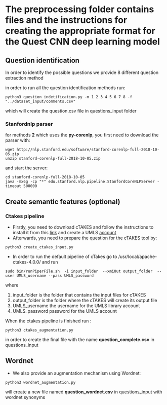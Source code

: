 #  The preprocessing folder contains files and the instructions for creating the appropriate format for the Quest CNN deep learning model

## Question identification

In order to identify the possible questions we provide 8 different question extraction method

in order to run all the question identification methods run:
```
python3 question_indetification.py -m 1 2 3 4 5 6 7 8 -f "../dataset_input/comments.csv"
```
which will create the question.csv file in questions_input folder


### Stanfordnlp parser
for methods **2** which  uses the **py-corenlp**, you first need to download the parser with:
```
wget http://nlp.stanford.edu/software/stanford-corenlp-full-2018-10-05.zip
unzip stanford-corenlp-full-2018-10-05.zip
```
and start the server:
```
cd stanford-corenlp-full-2018-10-05
java -mx6g -cp "*" edu.stanford.nlp.pipeline.StanfordCoreNLPServer -timeout 500000
```


## Create semantic features (optional)

### Ctakes pipeline
- Firstly, you need to download cTAKES and follow the instructions to install it from this [link](https://cwiki.apache.org/confluence/display/CTAKES/cTAKES+4.0+User+Install+Guide) and create a UMLS [account](https://uts.nlm.nih.gov/home.html#)
- Afterwards, you need to prepare the  question for the cTAKES tool by:

```
python3 create_ctakes_input.py
```
- In order to run the default pipeline of cTakes go to /usr/local/apache-ctakes-4.0.0/ and run
```
sudo bin/runPiperFile.sh  -i input_folder  --xmiOut output_folder  --user UMLS_username --pass UMLS_password
```
where
1. input_folder is the folder that contains the input files for cTAKES
2. output_folder is the folder where the cTAKES will create its output file
3. UMLS_username the username for the UMLS library account
4. UMLS_password password for the UMLS account

When the ctakes pipeline is finished run :
```
python3 ctakes_augmentation.py
```

in order to create the final file  with the name **question_complete.csv** in questions_input

## Wordnet
- We also provide an augmentation mechanism using Wordnet:
```
python3 wordnet_augmentation.py
```
will create a new file named **question_wordnet.csv** in questions_input with wordnet synonyms

